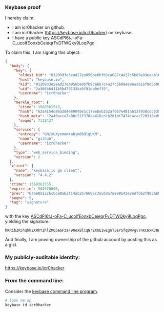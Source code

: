 ### Keybase proof

I hereby claim:

  * I am icr0hacker on github.
  * I am icr0hacker (https://keybase.io/icr0hacker) on keybase.
  * I have a public key ASCdPl6tJ-oFa-C_ucoIfEonxbCeieqrFvDTWQky9LoqPgo

To claim this, I am signing this object:

```json
{
  "body": {
    "key": {
      "eldest_kid": "01209d3e5ead27ea056be0bfb9ca087c4a27c5b09e89eaab16f0d3590932f4ba2a3e0a",
      "host": "keybase.io",
      "kid": "01209d3e5ead27ea056be0bfb9ca087c4a27c5b09e89eaab16f0d3590932f4ba2a3e0a",
      "uid": "2a366b6411b5b478133ba9f81db0ef19",
      "username": "icr0hacker"
    },
    "merkle_root": {
      "ctime": 1568361543,
      "hash": "62a4154d86a3d4089040e1c17eebeb2b2af667e481a6127938cdc538b558957f1539fa2ad0cd7c223c5a76bcb5882e6ec060362b115aed7198d9917cf96ef46c",
      "hash_meta": "2a40acca7a88c51f370ae418cdcb281bf7474cacac720318ed9ab3d60971e6c4",
      "seqno": 7118427
    },
    "service": {
      "entropy": "GN/xUXyxmom+ahjm0bQlgUKM",
      "name": "github",
      "username": "icr0hacker"
    },
    "type": "web_service_binding",
    "version": 2
  },
  "client": {
    "name": "keybase.io go client",
    "version": "4.4.2"
  },
  "ctime": 1568361555,
  "expire_in": 504576000,
  "prev": "6abe8d122bc0ce8a63f14ab2b76685c3e5b8a7e8e9542e2edfd62f903ab82987",
  "seqno": 5,
  "tag": "signature"
}
```

with the key [ASCdPl6tJ-oFa-C_ucoIfEonxbCeieqrFvDTWQky9LoqPgo](https://keybase.io/icr0hacker), yielding the signature:

```
hKRib2R5hqhkZXRhY2hlZMOpaGFzaF90eXBlCqNrZXnEIwEgnT5erSfqBWvgv7nKCHxKJ8Wwnonqqxbw01kJMvS6Kj4Kp3BheWxvYWTESpcCBcQgar6NEivAzopj8Uqyt2aFw+W4p+jpVC4u39YvkDq4KYfEIDasx+l9JzGV5+bQGMGbuT+d5n7/wO6hctB2aUg9ttfBAgHCo3NpZ8RALGR2dOPF7jKA1bDnORjiEWb9TMf2tmcC8h1wlf/E36Ex+MQhk4b51m67BGEpnsTt81AivTDZKRQOzZmUOE7bCKhzaWdfdHlwZSCkaGFzaIKkdHlwZQildmFsdWXEIMJOzp+CUMdr9T29+5c7qchWHD1IMkiB7dAo+0UDDs25o3RhZ80CAqd2ZXJzaW9uAQ==

```

And finally, I am proving ownership of the github account by posting this as a gist.

### My publicly-auditable identity:

https://keybase.io/icr0hacker

### From the command line:

Consider the [keybase command line program](https://keybase.io/download).

```bash
# look me up
keybase id icr0hacker
```
